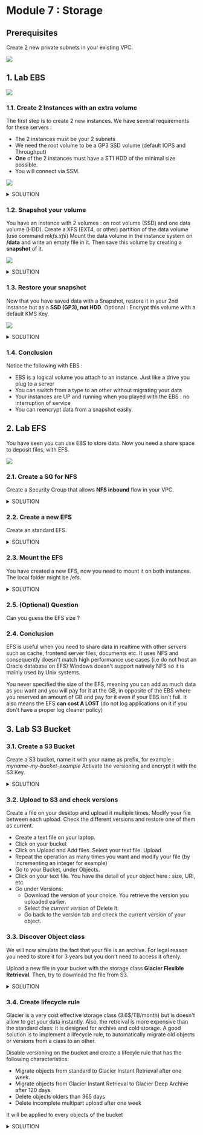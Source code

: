# Module 7 : Storage

## Prerequisites

Create 2 new private subnets in your existing VPC. 

![](../ressources/assets/module07/module_07-0.png)

## 1. Lab EBS

![](../ressources/assets/module07/module_07-EBS-0.png)

### 1.1. Create 2 Instances with an extra volume

The first step is to create 2 new instances. We have several requirements for these servers : 
  * The 2 instances must be your 2 subnets 
  * We need the root volume to be a GP3 SSD volume (default IOPS and Throughput)
  * **One** of the 2 instances must have a ST1 HDD of the minimal size possible. 
  * You will connect via SSM.  

![](../ressources/assets/module07/module_07-EBS-1.png)

<details>
<summary>SOLUTION</summary>

* Go to AWS EC2 service
* Go to Instances and click Launch Instances
  * Define a name for your instance, such as my-instance-01
  * Select the **Amazon Linux** AMI.
  * Instance type : t2.micro
  * Key pair: Proceed without keypair
  * Network settings:
    * Click on edit
    * select your VPC
    * select a private subnet
    * auto-assign public IP : disable
    * select existing security group
      * choose the default one
  * Storage Settings:
    * Click on **Advanced**
    * Change the volume type for GP3 on the Volume 1
    * **For only 1 instance**:
      * Click on add volume
      * In this new volume, change the volume type to ST1 and the size to 125
  * Open Advanced Details
    * Select the IAM instance profile for SSM. 
  * Launch instance and repeat for the 2nd instance. 
</details>

### 1.2. Snapshot your volume

You have an instance with 2 volumes : on root volume (SSD) and one data volume (HDD). 
Create a XFS (EXT4, or other) partition of the data volume (use command *mkfs.xfs*)
Mount the data volume in the instance system on **/data** and write an empty file in it. 
Then save this volume by creating a **snapshot** of it. 

![](../ressources/assets/module07/module_07-EBS-2.png)

<details>
<summary>SOLUTION</summary>

* Select your instance
* Click on Connect 
* Use the **Session Manager** tab and click on Connect
* Execute the following commands :
```sh
### Become root
sudo -i

### Identify your volume
lsblk

### Create your local mount point
mkdir -p /data

### Create partition on the volume 
mkfs.xfs /dev/xvdb

### Mount the volume
mount /dev/xvdb /data

### Create a test file in the folume
echo "test" > /data/test_file.txt

```
* Come bak to AWS console, navigate to Instances, select your instance and click on the **Volume id** under the **Storage** Tab
* Select the volume and under Action select **Create snapshot**
* Give it a description and then Create snapshot
* You can watch its creation with the Snapshot menu
</details>

### 1.3. Restore your snapshot

Now that you have saved data with a Snapshot, restore it in your 2nd instance but as a **SSD (GP3), not HDD**. 
Optional : Encrypt this volume with a default KMS Key. 

![](../ressources/assets/module07/module_07-EBS-0.png)

<details>
<summary>SOLUTION</summary>

* Go to the Snapshots menu, select your Snapshot and in Action, select Create volume from snapshot
* Select GP3 and volume type
* Select the same Availability Zone as your instance
* Optional : 
  * Select Encrypt this volume
  * Select the default aws/ebs key
* Create volume
* Navigate to the Volumes menu
* Select your newly create volume and under Action, select Attach volume
* Select the 2nd instance
* Name the device /dev/sdb
* Navigate to the Instances menu and select your 2nd instance
* Click on Connect 
* Use the **Session Manager** tab and click on Connect
* Execute the following commands :
```sh
### Become root
sudo -i

### Identify your volume
lsblk

### Create your local mount point
mkdir -p /data

### Mount the volume
mount /dev/xvdb /data

### See content of the test file
cat /data/test_file.txt

```
</details>

### 1.4. Conclusion

Notice the following with EBS : 
* EBS is a logical volume you attach to an instance. Just like a drive you plug to a server 
* You can switch from a type to an other without migrating your data
* Your instances are UP and running when you played with the EBS : no interruption of service
* You can reencrypt data from a snapshot easily.  

## 2. Lab EFS

You have seen you can use EBS to store data. Now you need a share space to deposit files, with EFS.

![](../ressources/assets/module07/module_07-EFS.png)

### 2.1. Create a SG for NFS

Create a Security Group that allows **NFS inbound** flow in your VPC.

<details>
<summary>SOLUTION</summary>

* Go to the AWS EC2 service
* Select the Security Groups menu and create a new Security group: 
  * Name it efs-inbound, same for the description
  * Select your VPC
  * Add a inbound rule for the NFS protocol and the 10.0.0.0/8 CIDR range 
  * Create the Security Group

</details>


### 2.2. Create a new EFS

Create an standard EFS.

<details>
<summary>SOLUTION</summary>

* Go to the AWS EFS service
* Click on **Create file system**
* Chose a name such as my-efs
* Select your VPC
* Create
* When the file system is created click on it and **View details**
* Go under **Network** tab and click on Manage
* For each mount target, select the Security group you created and save


</details>

### 2.3. Mount the EFS

You have created a new EFS, now you need to mount it on both instances. The local folder might be /efs.

<details>
<summary>SOLUTION</summary>

* Go to the AWS EFS service
* Click on your EFS and **View details**
* Click on **Attach**
* Copy the second command : 
  * `sudo mount -t nfs4 -o nfsvers=4.1,rsize=1048576,wsize=1048576,hard,timeo=600,retrans=2,noresvport <fsname>:/ efs`
* In the AWS EC2 Service, go under Instances menu
* Click on your first instance and Connect
* Chose the Session Manager Tab and Connect
* Execute the following commands:
```sh 
# Become root
sudo -i

# Create local folder
mkdir -p /efs

# Mount the EFS. Notice we have changed the mount point given by aws (efs -> /efs)
sudo mount -t nfs4 -o nfsvers=4.1,rsize=1048576,wsize=1048576,hard,timeo=600,retrans=2,noresvport <fsname>:/ /efs
```
<details>
<summary>Go Further</summary>
When you try to resolve the DNS name of your FS, it wont be the same IP returned on one instance or the other. 
It will return the IP of the EFS mount target of the instance Availability zone. You can check it in the detail of the EFS.
</details>
* Repeat for the 2nd instance
* If you write data in /efs for one the 2 instances, the other should also see the modifications

</details>

### 2.5. (Optional) Question

Can you guess the EFS size ? 

### 2.4. Conclusion

EFS is useful when you need to share data in realtime with other servers such as cache, frontend server files, documents etc. 
It uses NFS and consequently doesn't match high performance use cases (i.e do not host an Oracle database on EFS)
Windows doesn't support natively NFS so it is mainly used by Unix systems. 

You never specified the size of the EFS, meaning you can add as much data as you want and you will pay for it at the GB, in opposite of the EBS where you reserved an amount of GB and pay for it even if your EBS isn't full. It also means the EFS **can cost A LOST** (do not log applications on it if you don't have a proper log cleaner policy)

## 3. Lab S3 Bucket

### 3.1. Create a S3 Bucket

Create a S3 bucket, name it with your name as prefix, for example : *myname-my-bucket-example*
Activate the versioning and encrypt it with the S3 Key. 

<details>
<summary>SOLUTION</summary>

* Go AWS S3 Service
* **Create Bucket**:
  * Name it as wanted
  * Disable the ACL
  * Block the Public Access
  * Enable versioning
  * Enable server-side encrypt with the S3 managed keys.
  * Create Bucket

</details>

### 3.2. Upload to S3 and check versions

Create a file on your desktop and upload it multiple times. Modify your file between each upload. Check the different versions and restore one of them as current. 

* Create a text file on your laptop. 
* Click on your bucket
* Click on Upload and Add files. Select your text file. Upload
* Repeat the operation as many times you want and modify your file (by incrementing an integer for example)
* Go to your Bucket, under Objects. 
* Click on your text file. You have the detail of your object here : size, URI, etc. 
* Go under Versions:
  * Download the version of your choice. You retrieve the version you uploaded earlier. 
  * Select the *current version* of Delete it.
  * Go back to the version tab and check the current version of your object.

### 3.3. Discover Object class

We will now simulate the fact that your file is an archive. For legal reason you need to store it for 3 years but you don't need to access it oftenly. 

Upload a new file in your bucket with the storage class **Glacier Flexible Retrieval**. 
Then, try to download the file from S3.

<details>
<summary>SOLUTION</summary>

* Click on your bucket
* Click on Upload and Add files. Select your file
* Under properties, select the Glacier Flexible Retrieval class, and upload 
* Now your file is uploaded but is not available for read 
* Select the object, and **initiate restore** under Actions:
  * Set the number of days at 1
  * Select **Expedited retrieval** 
  * Initiate Restore
* Wait a couple of minute (max 5min)
* Select the object again, you should be able to Download it

</details>

### 3.4. Create lifecycle rule 

Glacier is a very cost effective storage class (3.6$/TB/month) but is doesn't allow to get your data instantly. Also, the retreival is more expensive than the standard class: it is designed for archive and cold storage. 
A good solution is to implement a lifecycle rule, to automatically migrate old objects or versions from a class to an other. 

Disable versioning on the bucket and create a lifecyle rule that has the following characteristics: 
* Migrate objects from standard to Glacier Instant Retrieval after one week. 
* Migrate objects from Glacier Instant Retrieval to Glacier Deep Archive after 120 days
* Delete objects olders than 365 days
* Delete incomplete multipart upload after one week

It will be applied to every objects of the bucket

<details>
<summary>SOLUTION</summary>

* Click on your bucket
* Go under Management, **create lifecycle rule**:
  * Name: my-lifecyle-rule
  * Rule scope: Apply to all
  * Rule actions, select the following options: 
    * *Move current versions of object between storage classes*
    * *Expire current versions of objects*
    * *Delete expired objects markers or incomplete multipart upload*
  * Transition current versions option: 
    * Select Glacier Instant Retrieval and set the value to 7 days
    * Add a transition
    * Select Glacier Deep Archive and set the value to 120 days
  * Expire current version option:
    * Set the value to 365
  * Delete incomplete multipart uploads option: 
    * Set the value to 7
  * Create rule

</details>
